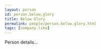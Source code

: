 ```yaml
---
layout: person
id: person.below.glory
title: Below Glory
permalink: people/person.below.glory.html
tags: [company.like]
---
```


Person details...